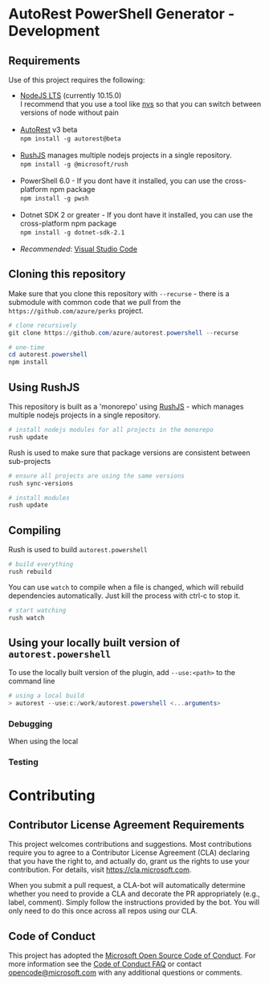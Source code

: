# AutoRest PowerShell Generator - Development

## Requirements

Use of this project requires the following:

- [NodeJS LTS](https://nodejs.org) (currently 10.15.0) <br> I recommend that you use a tool like [nvs](https://github.com/jasongin/nvs) so that you can switch between versions of node without pain <br>&nbsp;
- [AutoRest](https://aka.ms/autorest) v3 beta <br> `npm install -g autorest@beta ` <br>&nbsp;
- [RushJS](https://rushjs.io/) manages multiple nodejs projects in a single repository. <br> `npm install -g @microsoft/rush` <br>&nbsp;
- PowerShell 6.0 - If you dont have it installed, you can use the cross-platform npm package <br> `npm install -g pwsh` <br>&nbsp;
- Dotnet SDK 2 or greater - If you dont have it installed, you can use the cross-platform npm package <br> `npm install -g dotnet-sdk-2.1 ` <br>&nbsp;
- _Recommended_: [Visual Studio Code](https://code.visualstudio.com/)


## Cloning this repository


Make sure that you clone this repository with `--recurse` - there is a submodule with common code that we pull from the `https://github.com/azure/perks` project.


``` powershell
# clone recursively
git clone https://github.com/azure/autorest.powershell --recurse

# one-time
cd autorest.powershell
npm install
```

## Using RushJS

This repository is built as a 'monorepo' using [RushJS](https://rushjs.io/) - which manages multiple nodejs projects in a single repository.

``` powershell
# install nodejs modules for all projects in the monorepo
rush update
```

Rush is used to make sure that package versions are consistent between sub-projects

``` powershell
# ensure all projects are using the same versions
rush sync-versions

# install modules 
rush update
```

## Compiling

Rush is used to build `autorest.powershell`

``` powershell
# build everything
rush rebuild
```

You can use `watch` to compile when a file is changed, which will rebuild dependencies automatically.
Just kill the process with ctrl-c to stop it.

``` powershell
# start watching 
rush watch
```

## Using your locally built version of `autorest.powershell`

To use the locally built version of the plugin, add `--use:<path>` to the command line 

``` powershell
# using a local build
> autorest --use:c:/work/autorest.powershell <...arguments>

```

### Debugging 
When using the local 

### Testing




# Contributing


## Contributor License Agreement Requirements

This project welcomes contributions and suggestions.  Most contributions require you to agree to a
Contributor License Agreement (CLA) declaring that you have the right to, and actually do, grant us
the rights to use your contribution. For details, visit https://cla.microsoft.com.

When you submit a pull request, a CLA-bot will automatically determine whether you need to provide
a CLA and decorate the PR appropriately (e.g., label, comment). Simply follow the instructions
provided by the bot. You will only need to do this once across all repos using our CLA.

## Code of Conduct

This project has adopted the [Microsoft Open Source Code of Conduct](https://opensource.microsoft.com/codeofconduct/).
For more information see the [Code of Conduct FAQ](https://opensource.microsoft.com/codeofconduct/faq/) or
contact [opencode@microsoft.com](mailto:opencode@microsoft.com) with any additional questions or comments.
